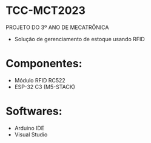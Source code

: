 # TCC-MCT2023
PROJETO DO 3º ANO DE MECATRÔNICA
- Solução de gerenciamento de estoque usando RFID

# Componentes:
- Módulo RFID RC522
- ESP-32 C3 (M5-STACK)

# Softwares:
- Arduino IDE
- Visual Studio
